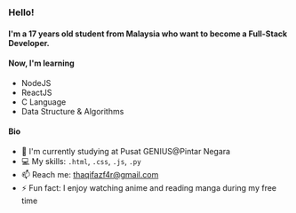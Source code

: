 ### Hello!

#### I'm a 17 years old student from Malaysia who want to become a Full-Stack Developer.

#### Now, I'm learning
- NodeJS
- ReactJS
- C Language
- Data Structure & Algorithms

#### Bio
- 🏫 I'm currently studying at Pusat GENIUS@Pintar Negara
- 💻 My skills: `.html`, `.css`, `.js`, `.py`
- 📫 Reach me: thaqifazf4r@gmail.com
- ⚡️ Fun fact: I enjoy watching anime and reading manga during my free time
